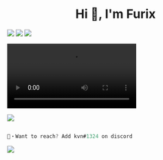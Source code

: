 <h1 align="center">Hi 👋, I'm Furix</h1>
<img src="https://media.discordapp.net/attachments/750576681281912873/919577111264641073/image0-11.gif">

<img src="https://media.discordapp.net/attachments/736335636394541076/947519615070773258/8.gif">

<img src="https://media.discordapp.net/attachments/750576681281912873/919577111264641073/image0-11.gif">


<video controls src="https://cdn.discordapp.com/attachments/947027792657281025/947559864568274954/trim.C79B552B-B132-4363-B73C-2EA5E507190A-1.mov"> = width='500'



<img src="https://media.discordapp.net/attachments/750576681281912873/919577111264641073/image0-11.gif">

```go

📩・Want to reach? Add kvn#1324 on discord

```

<img align="center" src="https://discord.c99.nl/widget/theme-2/722485544625504368.png"/>

